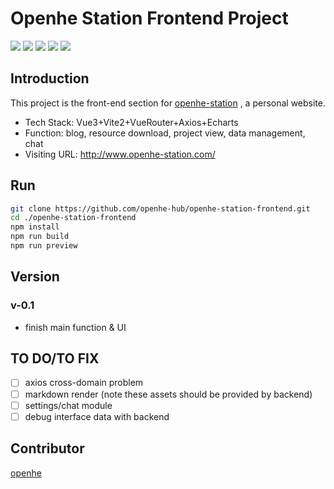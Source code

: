 # Openhe Station Frontend Project
![](https://img.shields.io/badge/lang-Vue3-lightgreen.svg?style=flat)
![](https://img.shields.io/badge/build-Vite-cyan.svg?style=flat)
![](https://img.shields.io/badge/plugin-VueRouter-red.svg?style=flat)
![](https://img.shields.io/badge/plugin-Axios-red.svg?style=flat)
![](https://img.shields.io/badge/plugin-ECharts-red.svg?style=flat)

## Introduction
This project is the front-end section for [openhe-station](http://www.openhe-station.com/)
, a personal website.  
* Tech Stack: Vue3+Vite2+VueRouter+Axios+Echarts
* Function: blog, resource download, project view, data management, chat
* Visiting URL: http://www.openhe-station.com/
## Run
```bash
git clone https://github.com/openhe-hub/openhe-station-frontend.git
cd ./openhe-station-frontend
npm install
npm run build
npm run preview
```
## Version
### v-0.1
* finish main function & UI 
## TO DO/TO FIX
- [ ] axios cross-domain problem
- [ ] markdown render (note these assets should be provided by backend)
- [ ] settings/chat module
- [ ] debug interface data with backend
## Contributor
[openhe](https://github.com/openhe-hub)